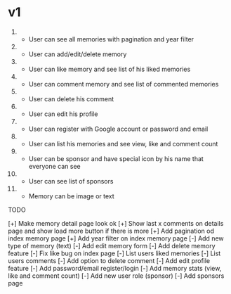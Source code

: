# v1

1. - User can see all memories with pagination and year filter
2. - User can add/edit/delete memory
3. - User can like memory and see list of his liked memories
4. - User can comment memory and see list of commented memories
5. - User can delete his comment
6. - User can edit his profile
7. - User can register with Google account or password and email
8. - User can list his memories and see view, like and comment count
9. - User can be sponsor and have special icon by his name that everyone can see
10. - User can see list of sponsors
11. - Memory can be image or text

TODO

[+] Make memory detail page look ok
[+] Show last x comments on details page and show load more button if there is more
[+] Add pagination od index memory page
[+] Add year filter on index memory page
[-] Add new type of memory (text)
[-] Add edit memory form
[-] Add delete memory feature
[-] Fix like bug on index page
[-] List users liked memories
[-] List users comments
[-] Add option to delete comment
[-] Add edit profile feature
[-] Add password/email register/login
[-] Add memory stats (view, like and comment count)
[-] Add new user role (sponsor)
[-] Add sponsors page
